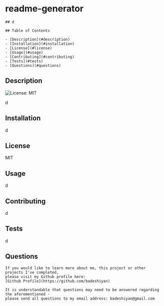 # readme-generator

    ## d

    ## Table of Contents

    - [Description](#description)
    - [Installation](#installation)
    - [License](#license)
    - [Usage](#usage)
    - [Contributing](#contributing)
    - [Tests](#tests)
    - [Questions](#questions)

## Description

![License: MIT](https://img.shields.io/badge/License-MIT-yellow.svg)

d

## Installation

d

## License

MIT

## Usage

d

## Contributing

d

## Tests

d

## Questions

    If you would like to learn more about me, this project or other projects I've completed,
    please visit my Github profile here:
    [Github Profile](https://github.com/badeshiyan)

    It is understandable that questions may need to be answered regarding the aforementioned -
    please send all questions to my email address: badeshiyan@gmail.com
